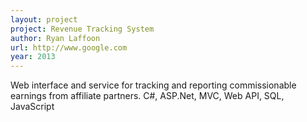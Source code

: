 ```yaml
---
layout: project
project: Revenue Tracking System
author: Ryan Laffoon
url: http://www.google.com
year: 2013
---
```

Web interface and service for tracking and reporting commissionable earnings from affiliate partners.
C#, ASP.Net, MVC, Web API, SQL, JavaScript
